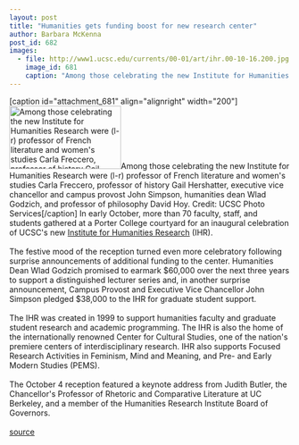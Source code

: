 ```yaml
---
layout: post
title: "Humanities gets funding boost for new research center"
author: Barbara McKenna
post_id: 682
images:
  - file: http://www1.ucsc.edu/currents/00-01/art/ihr.00-10-16.200.jpg
    image_id: 681
    caption: "Among those celebrating the new Institute for Humanities Research were (l-r) professor of French literature and women's studies Carla Freccero, professor of history Gail Hershatter, executive vice chancellor and campus provost John Simpson, humanities dean Wlad Godzich, and professor of philosophy David Hoy. Credit: UCSC Photo Services"
---
```


[caption id="attachment_681" align="alignright" width="200"]<a href="http://localhost/mysite/wp-content/uploads/2000/10/ihr.00-10-16.200.jpg"><img class="size-full wp-image-681" src="http://localhost/mysite/wp-content/uploads/2000/10/ihr.00-10-16.200.jpg" alt="Among those celebrating the new Institute for Humanities Research were (l-r) professor of French literature and women's studies Carla Freccero, professor of history Gail Hershatter, executive vice chancellor and campus provost John Simpson, humanities dean Wlad Godzich, and professor of philosophy David Hoy. Credit: UCSC Photo Services" width="200" height="113" /></a>Among those celebrating the new Institute for Humanities Research were (l-r) professor of French literature and women's studies Carla Freccero, professor of history Gail Hershatter, executive vice chancellor and campus provost John Simpson, humanities dean Wlad Godzich, and professor of philosophy David Hoy. Credit: UCSC Photo Services[/caption]
In early October, more than 70 faculty, staff, and students gathered at a Porter College courtyard for an inaugural celebration of UCSC's new <a href="http://humwww.ucsc.edu/ihr/">Institute for Humanities Research</a> (IHR).<br>
<br>
The festive mood of the reception turned even more celebratory following surprise announcements of additional funding to the center. Humanities Dean Wlad Godzich promised to earmark $60,000 over the next three years to support a distinguished lecturer series and, in another surprise announcement, Campus Provost and Executive Vice Chancellor John Simpson pledged $38,000 to the IHR for graduate student support.<br>
<br>
The IHR was created in 1999 to support humanities faculty and graduate student research and academic programming. The IHR is also the home of the internationally renowned Center for Cultural Studies, one of the nation's premiere centers of interdisciplinary research. IHR also supports Focused Research Activities in Feminism, Mind and Meaning, and Pre- and Early Modern Studies (PEMS).<br>
<br>
The October 4 reception featured a keynote address from Judith Butler, the Chancellor's Professor of Rhetoric and Comparative Literature at UC Berkeley, and a member of the Humanities Research Institute Board of Governors.<br>
<br>
[source](http://www1.ucsc.edu/currents/00-01/10-16/ihr.html "Permalink to ihr")
